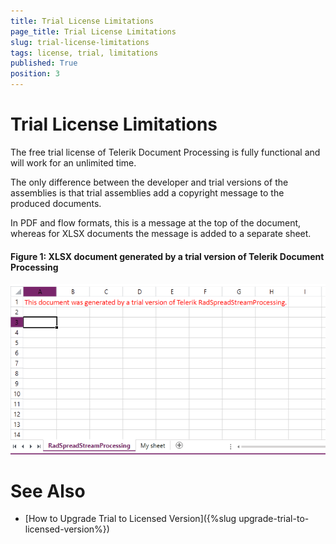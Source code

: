 ```yaml
---
title: Trial License Limitations
page_title: Trial License Limitations
slug: trial-license-limitations
tags: license, trial, limitations
published: True
position: 3
---
```


# Trial License Limitations

The free trial license of Telerik Document Processing is fully functional and will work for an unlimited time.

The only difference between the developer and trial versions of the assemblies is that trial assemblies add a copyright message to the produced documents.

In PDF and flow formats, this is a message at the top of the document, whereas for XLSX documents the message is added to a separate sheet.

#### __Figure 1: XLSX document generated by a trial version of Telerik Document Processing__

![Telerik Document Processing Trial Limitation SpreadStreamProcessing](images/TelerikDocumentProcessing_Trial_Limitations_01.png)

# See Also

* [How to Upgrade Trial to Licensed Version]({%slug upgrade-trial-to-licensed-version%}) 

